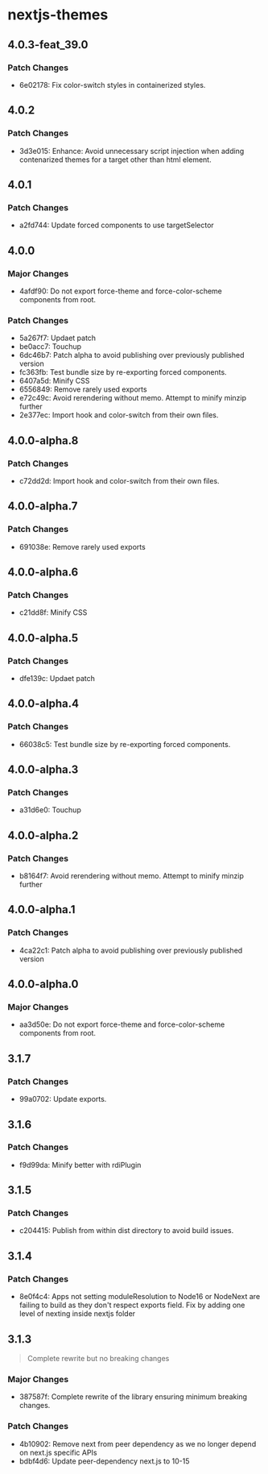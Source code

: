 # nextjs-themes

## 4.0.3-feat_39.0

### Patch Changes

- 6e02178: Fix color-switch styles in containerized styles.

## 4.0.2

### Patch Changes

- 3d3e015: Enhance: Avoid unnecessary script injection when adding contenarized themes for a target other than html element.

## 4.0.1

### Patch Changes

- a2fd744: Update forced components to use targetSelector

## 4.0.0

### Major Changes

- 4afdf90: Do not export force-theme and force-color-scheme components from root.

### Patch Changes

- 5a267f7: Updaet patch
- be0acc7: Touchup
- 6dc46b7: Patch alpha to avoid publishing over previously published version
- fc363fb: Test bundle size by re-exporting forced components.
- 6407a5d: Minify CSS
- 6556849: Remove rarely used exports
- e72c49c: Avoid rerendering without memo. Attempt to minify minzip further
- 2e377ec: Import hook and color-switch from their own files.

## 4.0.0-alpha.8

### Patch Changes

- c72dd2d: Import hook and color-switch from their own files.

## 4.0.0-alpha.7

### Patch Changes

- 691038e: Remove rarely used exports

## 4.0.0-alpha.6

### Patch Changes

- c21dd8f: Minify CSS

## 4.0.0-alpha.5

### Patch Changes

- dfe139c: Updaet patch

## 4.0.0-alpha.4

### Patch Changes

- 66038c5: Test bundle size by re-exporting forced components.

## 4.0.0-alpha.3

### Patch Changes

- a31d6e0: Touchup

## 4.0.0-alpha.2

### Patch Changes

- b8164f7: Avoid rerendering without memo. Attempt to minify minzip further

## 4.0.0-alpha.1

### Patch Changes

- 4ca22c1: Patch alpha to avoid publishing over previously published version

## 4.0.0-alpha.0

### Major Changes

- aa3d50e: Do not export force-theme and force-color-scheme components from root.

## 3.1.7

### Patch Changes

- 99a0702: Update exports.

## 3.1.6

### Patch Changes

- f9d99da: Minify better with rdiPlugin

## 3.1.5

### Patch Changes

- c204415: Publish from within dist directory to avoid build issues.

## 3.1.4

### Patch Changes

- 8e0f4c4: Apps not setting moduleResolution to Node16 or NodeNext are failing to build as they don't respect exports field. Fix by adding one level of nexting inside nextjs folder

## 3.1.3

> Complete rewrite but no breaking changes

### Major Changes

- 387587f: Complete rewrite of the library ensuring minimum breaking changes.

### Patch Changes

- 4b10902: Remove next from peer dependency as we no longer depend on next.js specific APIs
- bdbf4d6: Update peer-dependency next.js to 10-15
